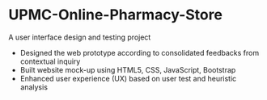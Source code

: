 # UPMC-Online-Pharmacy-Store
A user interface design and testing project

- Designed the web prototype according to consolidated feedbacks from contextual inquiry
- Built website mock-up using HTML5, CSS, JavaScript, Bootstrap
- Enhanced user experience (UX) based on user test and heuristic analysis
